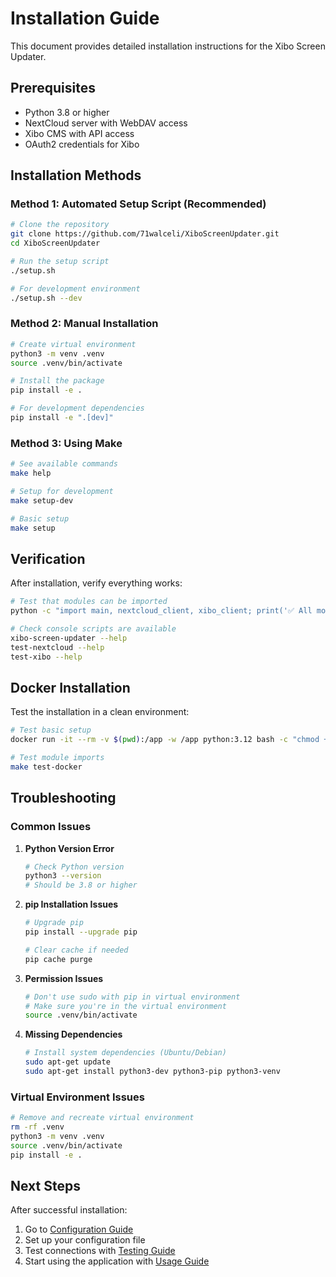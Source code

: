 # Installation Guide

This document provides detailed installation instructions for the Xibo Screen Updater.

## Prerequisites

- Python 3.8 or higher
- NextCloud server with WebDAV access
- Xibo CMS with API access
- OAuth2 credentials for Xibo

## Installation Methods

### Method 1: Automated Setup Script (Recommended)

```bash
# Clone the repository
git clone https://github.com/71walceli/XiboScreenUpdater.git
cd XiboScreenUpdater

# Run the setup script
./setup.sh

# For development environment
./setup.sh --dev
```

### Method 2: Manual Installation

```bash
# Create virtual environment
python3 -m venv .venv
source .venv/bin/activate

# Install the package
pip install -e .

# For development dependencies
pip install -e ".[dev]"
```

### Method 3: Using Make

```bash
# See available commands
make help

# Setup for development
make setup-dev

# Basic setup
make setup
```

## Verification

After installation, verify everything works:

```bash
# Test that modules can be imported
python -c "import main, nextcloud_client, xibo_client; print('✅ All modules imported successfully')"

# Check console scripts are available
xibo-screen-updater --help
test-nextcloud --help
test-xibo --help
```

## Docker Installation

Test the installation in a clean environment:

```bash
# Test basic setup
docker run -it --rm -v $(pwd):/app -w /app python:3.12 bash -c "chmod +x setup.sh && ./setup.sh"

# Test module imports
make test-docker
```

## Troubleshooting

### Common Issues

1. **Python Version Error**
   ```bash
   # Check Python version
   python3 --version
   # Should be 3.8 or higher
   ```

2. **pip Installation Issues**
   ```bash
   # Upgrade pip
   pip install --upgrade pip
   
   # Clear cache if needed
   pip cache purge
   ```

3. **Permission Issues**
   ```bash
   # Don't use sudo with pip in virtual environment
   # Make sure you're in the virtual environment
   source .venv/bin/activate
   ```

4. **Missing Dependencies**
   ```bash
   # Install system dependencies (Ubuntu/Debian)
   sudo apt-get update
   sudo apt-get install python3-dev python3-pip python3-venv
   ```

### Virtual Environment Issues

```bash
# Remove and recreate virtual environment
rm -rf .venv
python3 -m venv .venv
source .venv/bin/activate
pip install -e .
```

## Next Steps

After successful installation:

1. Go to [Configuration Guide](configuration.md)
2. Set up your configuration file
3. Test connections with [Testing Guide](testing.md)
4. Start using the application with [Usage Guide](usage.md)
